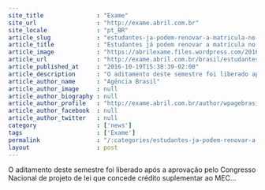 ```yaml
---
site_title               : "Exame"
site_url                 : "http://exame.abril.com.br"
site_locale              : "pt_BR"
article_slug             : "estudantes-ja-podem-renovar-a-matricula-no-fies"
article_title            : "Estudantes já podem renovar a matrícula no Fies"
article_image            : "https://abrilexame.files.wordpress.com/2016/10/size_960_16_9_vestibular.jpg?quality=70&strip=all&w=960"
article_url              : "http://exame.abril.com.br/brasil/estudantes-podem-renovar-a-matricula-no-fies-sistema-e-reaberto/"
article_published_at     : "2016-10-19T15:38:39-02:00"
article_description      : "O aditamento deste semestre foi liberado após a aprovação pelo Congresso Nacional de projeto de lei que concede crédito suplementar ao MEC..."
article_author_name      : "Agência Brasil"
article_author_image     : null
article_author_biography : null
article_author_profile   : "http://exame.abril.com.br/author/wpagebrasil/"
article_author_facebook  : null
article_author_twitter   : null
category                 : ['news']
tags                     : ['Exame']
permalink                : "/:categories/estudantes-ja-podem-renovar-a-matricula-no-fies/"
layout                   : post
---
```


O aditamento deste semestre foi liberado após a aprovação pelo Congresso Nacional de projeto de lei que concede crédito suplementar ao MEC...
